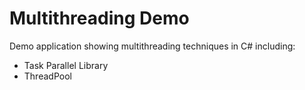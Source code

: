 # Multithreading Demo
Demo application showing multithreading techniques in C# including:
* Task Parallel Library
* ThreadPool
